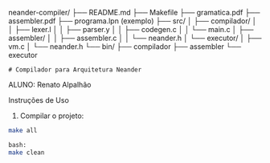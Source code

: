 
neander-compiler/
├── README.md
├── Makefile
├── gramatica.pdf
├── assembler.pdf
├── programa.lpn (exemplo)
├── src/
│   ├── compilador/
│   │   ├── lexer.l
│   │   ├── parser.y
│   │   ├── codegen.c
│   │   └── main.c
│   ├── assembler/
│   │   ├── assembler.c
│   │   └── neander.h
│   └── executor/
│       ├── vm.c
│       └── neander.h
└── bin/
    ├── compilador
    ├── assembler
    └── executor

    # Compilador para Arquitetura Neander

ALUNO: Renato Alpalhão

 Instruções de Uso

1. Compilar o projeto:
```bash
make all

bash:
make clean
